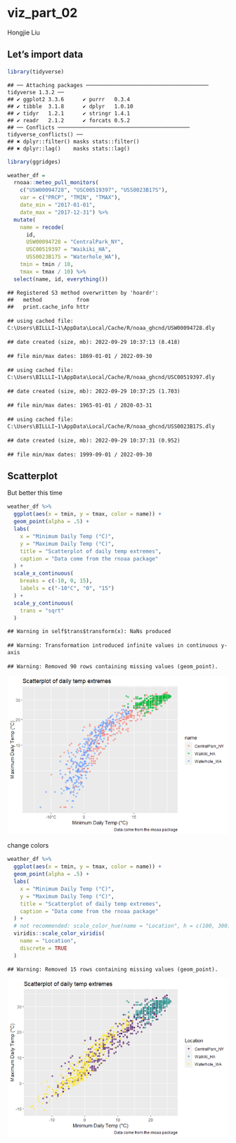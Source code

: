 viz_part_02
================
Hongjie Liu

## Let’s import data

``` r
library(tidyverse)
```

    ## ── Attaching packages ─────────────────────────────────────── tidyverse 1.3.2 ──
    ## ✔ ggplot2 3.3.6      ✔ purrr   0.3.4 
    ## ✔ tibble  3.1.8      ✔ dplyr   1.0.10
    ## ✔ tidyr   1.2.1      ✔ stringr 1.4.1 
    ## ✔ readr   2.1.2      ✔ forcats 0.5.2 
    ## ── Conflicts ────────────────────────────────────────── tidyverse_conflicts() ──
    ## ✖ dplyr::filter() masks stats::filter()
    ## ✖ dplyr::lag()    masks stats::lag()

``` r
library(ggridges)
```

``` r
weather_df = 
  rnoaa::meteo_pull_monitors(
    c("USW00094728", "USC00519397", "USS0023B17S"),
    var = c("PRCP", "TMIN", "TMAX"), 
    date_min = "2017-01-01",
    date_max = "2017-12-31") %>%
  mutate(
    name = recode(
      id, 
      USW00094728 = "CentralPark_NY", 
      USC00519397 = "Waikiki_HA",
      USS0023B17S = "Waterhole_WA"),
    tmin = tmin / 10,
    tmax = tmax / 10) %>%
  select(name, id, everything())
```

    ## Registered S3 method overwritten by 'hoardr':
    ##   method           from
    ##   print.cache_info httr

    ## using cached file: C:\Users\BILLLI~1\AppData\Local/Cache/R/noaa_ghcnd/USW00094728.dly

    ## date created (size, mb): 2022-09-29 10:37:13 (8.418)

    ## file min/max dates: 1869-01-01 / 2022-09-30

    ## using cached file: C:\Users\BILLLI~1\AppData\Local/Cache/R/noaa_ghcnd/USC00519397.dly

    ## date created (size, mb): 2022-09-29 10:37:25 (1.703)

    ## file min/max dates: 1965-01-01 / 2020-03-31

    ## using cached file: C:\Users\BILLLI~1\AppData\Local/Cache/R/noaa_ghcnd/USS0023B17S.dly

    ## date created (size, mb): 2022-09-29 10:37:31 (0.952)

    ## file min/max dates: 1999-09-01 / 2022-09-30

## Scatterplot

But better this time

``` r
weather_df %>% 
  ggplot(aes(x = tmin, y = tmax, color = name)) + 
  geom_point(alpha = .5) +
  labs(
    x = "Minimum Daily Temp (°C)",
    y = "Maximum Daily Temp (°C)",
    title = "Scatterplot of daily temp extremes",
    caption = "Data come from the rnoaa package"
  ) +
  scale_x_continuous(
    breaks = c(-10, 0, 15),
    labels = c("-10°C", "0", "15")
  ) +
  scale_y_continuous(
    trans = "sqrt"
  )
```

    ## Warning in self$trans$transform(x): NaNs produced

    ## Warning: Transformation introduced infinite values in continuous y-axis

    ## Warning: Removed 90 rows containing missing values (geom_point).

![](viz_part_02_files/figure-gfm/unnamed-chunk-3-1.png)<!-- -->

change colors

``` r
weather_df %>% 
  ggplot(aes(x = tmin, y = tmax, color = name)) + 
  geom_point(alpha = .5) +
  labs(
    x = "Minimum Daily Temp (°C)",
    y = "Maximum Daily Temp (°C)",
    title = "Scatterplot of daily temp extremes",
    caption = "Data come from the rnoaa package"
  ) +
  # not recommended: scale_color_hue(name = "Location", h = c(100, 300))
  viridis::scale_color_viridis(
    name = "Location",
    discrete = TRUE
  )
```

    ## Warning: Removed 15 rows containing missing values (geom_point).

![](viz_part_02_files/figure-gfm/unnamed-chunk-4-1.png)<!-- -->

